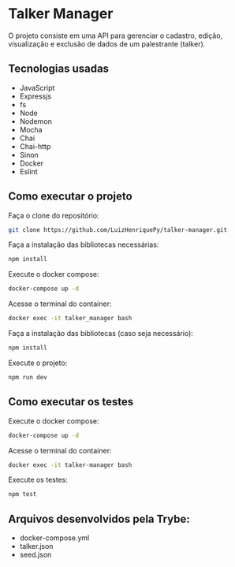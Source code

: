 # Talker Manager
O projeto consiste em uma API para gerenciar o cadastro, edição, visualização e exclusão de dados de um palestrante (talker).

## Tecnologias usadas
- JavaScript
- Expressjs
- fs
- Node
- Nodemon
- Mocha
- Chai
- Chai-http
- Sinon
- Docker
- Eslint

## Como executar o projeto
Faça o clone do repositório:
```sh
git clone https://github.com/LuizHenriquePy/talker-manager.git
```
Faça a instalação das bibliotecas necessárias:
```sh
npm install
```
Execute o docker compose:
```sh
docker-compose up -d
```
Acesse o terminal do container:
```sh
docker exec -it talker_manager bash
```
Faça a instalação das bibliotecas (caso seja necessário):
```sh
npm install
```
Execute o projeto:
```sh
npm run dev
```

## Como executar os testes
Execute o docker compose:
```sh
docker-compose up -d
```
Acesse o terminal do container:
```sh
docker exec -it talker-manager bash
```
Execute os testes:
```sh
npm test
```

## Arquivos desenvolvidos pela Trybe:
- docker-compose.yml
- talker.json
- seed.json
